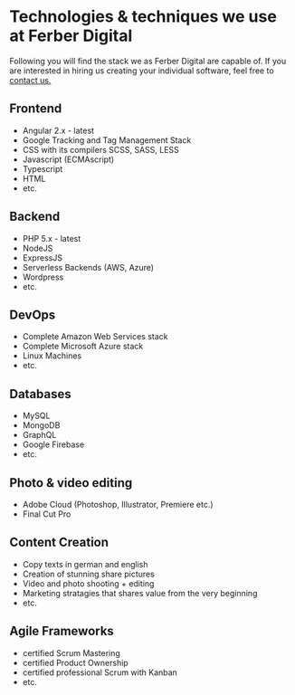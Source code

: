 # Technologies & techniques we use at Ferber Digital

Following you will find the stack we as Ferber Digital are capable of. If you are interested in hiring us creating your individual software, feel free to [contact us.](mailto:kontakt@ferber.digital)

## Frontend

- Angular 2.x - latest
- Google Tracking and Tag Management Stack
- CSS with its compilers SCSS, SASS, LESS
- Javascript (ECMAscript)
- Typescript
- HTML
- etc.

## Backend

- PHP 5.x - latest
- NodeJS
- ExpressJS
- Serverless Backends (AWS, Azure)
- Wordpress
- etc.

## DevOps

- Complete Amazon Web Services stack
- Complete Microsoft Azure stack
- Linux Machines
- etc.

## Databases

- MySQL
- MongoDB
- GraphQL
- Google Firebase
- etc.

## Photo & video editing

- Adobe Cloud (Photoshop, Illustrator, Premiere etc.)
- Final Cut Pro

## Content Creation

- Copy texts in german and english
- Creation of stunning share pictures
- Video and photo shooting + editing
- Marketing stratagies that shares value from the very beginning
- etc.

## Agile Frameworks

- certified Scrum Mastering
- certified Product Ownership
- certified professional Scrum with Kanban
- etc.